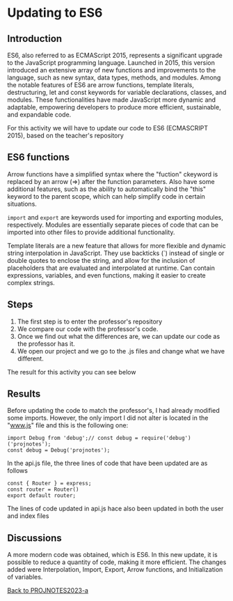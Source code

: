 # Updating to ES6

## Introduction
ES6, also referred to as ECMAScript 2015, represents a significant upgrade to the JavaScript programming language. Launched in 2015, this version introduced an extensive array of new functions and improvements to the language, such as new syntax, data types, methods, and modules. Among the notable features of ES6 are arrow functions, template literals, destructuring, let and const keywords for variable declarations, classes, and modules. These functionalities have made JavaScript more dynamic and adaptable, empowering developers to produce more efficient, sustainable, and expandable code.

For this activity we will have to update our code to ES6 (ECMASCRIPT 2015), based on the teacher's repository

## ES6 functions

Arrow functions have a simplified syntax where the "fuction" ckeyword is replaced by an arrow (=>) after the function parameters. Also have some additional features, such as the ability to automatically bind the "this" keyword to the parent scope, which can help simplify code in certain situations.

 `import` and `export` are keywords used for importing and exporting modules, respectively. Modules are essentially separate pieces of code that can be imported into other files to provide additional functionality.
 
 Template literals are a new feature that allows for more flexible and dynamic string interpolation in JavaScript. They use backticks (`) instead of single or double quotes to enclose the string, and allow for the inclusion of  placeholders that are evaluated and interpolated at runtime. Can contain expressions, variables, and even functions, making it easier to create complex strings.

## Steps

1. The first step is to enter the professor's repository 
2. We compare our code with the professor's code.
3. Once we find out what the differences are, we can update our code as the professor has it.
4. We open our project and we go to the .js files and change what we have different. 

The result for this activity you can see below


## Results


Before updating the code to match the professor's, I had already modified some imports. However, the only import I did not alter is located in the "www.js" file and this is the following one:

    import Debug from 'debug';// const debug = require('debug')('projnotes');
    const debug = Debug('projnotes');
    

In the api.js file, the three lines of code that have been updated are as follows

    const { Router } = express; 
    const router = Router()
    export default router; 

The lines of code updated in api.js hace also been updated in both the user and index files

## Discussions

A more modern code was obtained, which is ES6. In this new update, it is possible to reduce a quantity of code, making it more efficient. The changes added were Interpolation, Import, Export, Arrow functions, and Initialization of variables.


[Back to PROJNOTES2023-a](https://github.com/AlexisFlo/PROJNOTES-2023a)